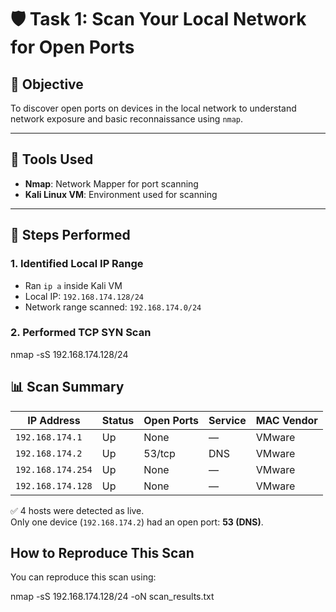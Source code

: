 # 🛡️ Task 1: Scan Your Local Network for Open Ports

## 🎯 Objective
To discover open ports on devices in the local network to understand network exposure and basic reconnaissance using `nmap`.

---

## 🧰 Tools Used
- **Nmap**: Network Mapper for port scanning
- **Kali Linux VM**: Environment used for scanning

---

## 📝 Steps Performed

### 1. Identified Local IP Range
- Ran `ip a` inside Kali VM
- Local IP: `192.168.174.128/24`
- Network range scanned: `192.168.174.0/24`

### 2. Performed TCP SYN Scan
nmap -sS 192.168.174.128/24


## 📊 Scan Summary

| IP Address         | Status | Open Ports | Service   | MAC Vendor |
|--------------------|--------|------------|-----------|------------|
| `192.168.174.1`    | Up     | None       | —         | VMware     |
| `192.168.174.2`    | Up     | 53/tcp     | DNS       | VMware     |
| `192.168.174.254`  | Up     | None       | —         | VMware     |
| `192.168.174.128`  | Up     | None       | —         | VMware     |


✅ 4 hosts were detected as live.  
Only one device (`192.168.174.2`) had an open port: **53 (DNS)**.


## How to Reproduce This Scan

You can reproduce this scan using:

nmap -sS 192.168.174.128/24 -oN scan_results.txt


